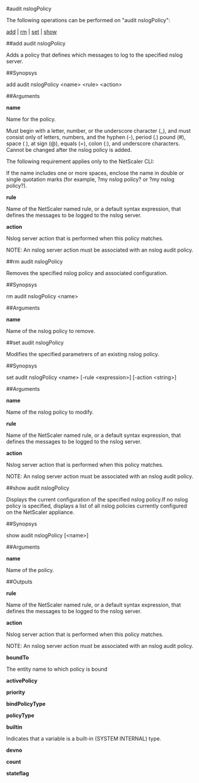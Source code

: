 #audit nslogPolicy

The following operations can be performed on "audit nslogPolicy":


[add](#add-audit-nslogpolicy) | [rm](#rm-audit-nslogpolicy) | [set](#set-audit-nslogpolicy) | [show](#show-audit-nslogpolicy)

##add audit nslogPolicy

Adds a policy that defines which messages to log to the specified nslog server.


##Synopsys

add audit nslogPolicy &lt;name> &lt;rule> &lt;action>


##Arguments

<b>name</b>
Name for the policy. 
Must begin with a letter, number, or the underscore character (_), and must consist only of letters, numbers, and the hyphen (-), period (.) pound (#), space ( ), at sign (@), equals (=), colon (:), and underscore characters. Cannot be changed after the nslog policy is added.
The following requirement applies only to the NetScaler CLI:
If the name includes one or more spaces, enclose the name in double or single quotation marks (for example, ?my nslog policy? or ?my nslog policy?).

<b>rule</b>
Name of the NetScaler named rule, or a default syntax expression, that defines the messages to be logged to the nslog server.

<b>action</b>
Nslog server action that is performed when this policy matches.
NOTE: An nslog server action must be associated with an nslog audit policy.



##rm audit nslogPolicy

Removes the specified nslog policy and associated configuration.


##Synopsys

rm audit nslogPolicy &lt;name>


##Arguments

<b>name</b>
Name of the nslog policy to remove.



##set audit nslogPolicy

Modifies the specified parametrers of an existing nslog policy.


##Synopsys

set audit nslogPolicy &lt;name> [-rule &lt;expression>] [-action &lt;string>]


##Arguments

<b>name</b>
Name of the nslog policy to modify.

<b>rule</b>
Name of the NetScaler named rule, or a default syntax expression, that defines the messages to be logged to the nslog server.

<b>action</b>
Nslog server action that is performed when this policy matches.
NOTE: An nslog server action must be associated with an nslog audit policy.



##show audit nslogPolicy

Displays the current configuration of the specified nslog policy.If no nslog policy is specified, displays a list of all nslog policies currently configured on the NetScaler appliance.


##Synopsys

show audit nslogPolicy [&lt;name>]


##Arguments

<b>name</b>
Name of the policy.



##Outputs

<b>rule</b>
Name of the NetScaler named rule, or a default syntax expression, that defines the messages to be logged to the nslog server.

<b>action</b>
Nslog server action that is performed when this policy matches.
NOTE: An nslog server action must be associated with an nslog audit policy.

<b>boundTo</b>
The entity name to which policy is bound

<b>activePolicy</b>

<b>priority</b>

<b>bindPolicyType</b>

<b>policyType</b>

<b>builtin</b>
Indicates that a variable is a built-in (SYSTEM INTERNAL) type.

<b>devno</b>

<b>count</b>

<b>stateflag</b>



